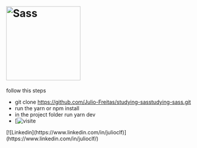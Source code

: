 <h1><img width="200px" alt="Sass" src="https://rawgit.com/sass/sass-site/main/source/assets/img/logos/logo.svg" /></h1>

 follow this steps
  - git clone https://github.com/Julio-Freitas/studying-sasstudying-sass.git
  - run the yarn or npm install
  - in the project folder run yarn dev
  - [![visite](http://localhost:8000)

<footer>
[![Linkedin](https://www.linkedin.com/in/julioclf)](https://www.linkedin.com/in/julioclf/)
&nbsp;&nbsp;
</footer>
